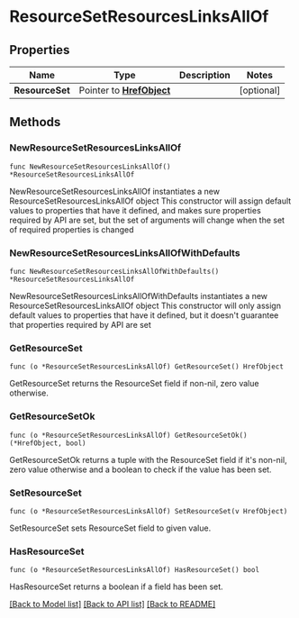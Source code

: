 # ResourceSetResourcesLinksAllOf

## Properties

Name | Type | Description | Notes
------------ | ------------- | ------------- | -------------
**ResourceSet** | Pointer to [**HrefObject**](HrefObject.md) |  | [optional] 

## Methods

### NewResourceSetResourcesLinksAllOf

`func NewResourceSetResourcesLinksAllOf() *ResourceSetResourcesLinksAllOf`

NewResourceSetResourcesLinksAllOf instantiates a new ResourceSetResourcesLinksAllOf object
This constructor will assign default values to properties that have it defined,
and makes sure properties required by API are set, but the set of arguments
will change when the set of required properties is changed

### NewResourceSetResourcesLinksAllOfWithDefaults

`func NewResourceSetResourcesLinksAllOfWithDefaults() *ResourceSetResourcesLinksAllOf`

NewResourceSetResourcesLinksAllOfWithDefaults instantiates a new ResourceSetResourcesLinksAllOf object
This constructor will only assign default values to properties that have it defined,
but it doesn't guarantee that properties required by API are set

### GetResourceSet

`func (o *ResourceSetResourcesLinksAllOf) GetResourceSet() HrefObject`

GetResourceSet returns the ResourceSet field if non-nil, zero value otherwise.

### GetResourceSetOk

`func (o *ResourceSetResourcesLinksAllOf) GetResourceSetOk() (*HrefObject, bool)`

GetResourceSetOk returns a tuple with the ResourceSet field if it's non-nil, zero value otherwise
and a boolean to check if the value has been set.

### SetResourceSet

`func (o *ResourceSetResourcesLinksAllOf) SetResourceSet(v HrefObject)`

SetResourceSet sets ResourceSet field to given value.

### HasResourceSet

`func (o *ResourceSetResourcesLinksAllOf) HasResourceSet() bool`

HasResourceSet returns a boolean if a field has been set.


[[Back to Model list]](../README.md#documentation-for-models) [[Back to API list]](../README.md#documentation-for-api-endpoints) [[Back to README]](../README.md)


